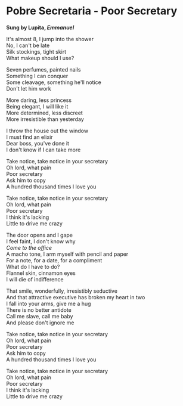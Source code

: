 # Pobre Secretaria - Poor Secretary

**Sung by Lupita, *Emmanuel*** 

It's almost 8, I jump into the shower  
No, I can't be late  
Silk stockings, tight skirt  
What makeup should I use?  

Seven perfumes, painted nails  
Something I can conquer  
Some cleavage, something he'll notice  
Don't let him work  

More daring, less princess  
Being elegant, I will like it  
More determined, less discreet  
More irresistible than yesterday  

I throw the house out the window  
I must find an elixir  
Dear boss, you've done it  
I don't know if I can take more  

Take notice, take notice in your secretary  
Oh lord, what pain  
Poor secretary  
Ask him to copy  
A hundred thousand times I love you  

Take notice, take notice in your secretary  
Oh lord, what pain  
Poor secretary  
I think it's lacking  
Little to drive me crazy  
 
The door opens and I gape  
I feel faint, I don't know why  
*Come to the office*   
A macho tone, I arm myself with pencil and paper  
For a note, for a date, for a compliment  
What do I have to do?  
Flannel skin, cinnamon eyes  
I will die of indifference  

That smile, wonderfully, irresistibly seductive  
And that attractive executive has broken my heart in two  
I fall into your arms, give me a hug  
There is no better antidote  
Call me slave, call me baby  
And please don't ignore me  

Take notice, take notice in your secretary  
Oh lord, what pain  
Poor secretary  
Ask him to copy  
A hundred thousand times I love you  

Take notice, take notice in your secretary  
Oh lord, what pain  
Poor secretary  
I think it's lacking  
Little to drive me crazy  

